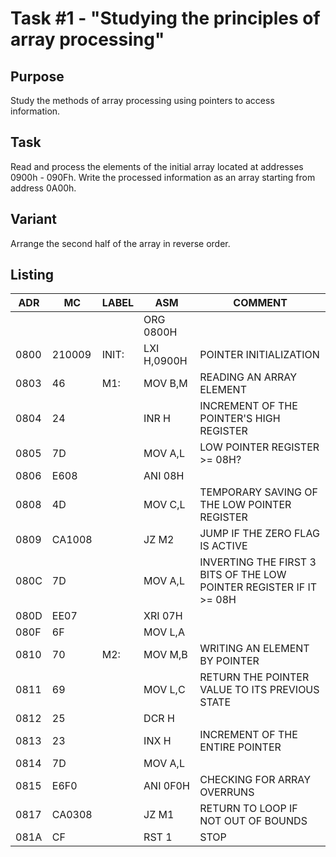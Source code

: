 # Task #1 - "Studying the principles of array processing"

## Purpose
Study the methods of array processing using pointers to access information.

## Task
Read and process the elements of the initial array located at addresses 0900h - 090Fh. Write the processed information as an array starting from address 0A00h.

## Variant
Arrange the second half of the array in reverse order.

## Listing
| ADR | MC | LABEL | ASM | COMMENT |
|------|----|-------|-------------|-|
|      |        |       | ORG 0800H   |  |
| 0800 | 210009 | INIT: | LXI H,0900H | POINTER INITIALIZATION |
| 0803 |     46 | M1:   | MOV B,M     | READING AN ARRAY ELEMENT |
| 0804 |     24 |       | INR H       | INCREMENT OF THE POINTER'S HIGH REGISTER |
| 0805 |     7D |       | MOV A,L     | LOW POINTER REGISTER >= 08H? |
| 0806 |   E608 |       | ANI 08H     |  |
| 0808 |     4D |       | MOV C,L     | TEMPORARY SAVING OF THE LOW POINTER REGISTER |
| 0809 | CA1008 |       | JZ M2       | JUMP IF THE ZERO FLAG IS ACTIVE |
| 080C |     7D |       | MOV A,L     | INVERTING THE FIRST 3 BITS OF THE LOW POINTER REGISTER IF IT >= 08H |
| 080D |   EE07 |       | XRI 07H     |  |
| 080F |     6F |       | MOV L,A     |  |
| 0810 |     70 | M2:   | MOV M,B     | WRITING AN ELEMENT BY POINTER |
| 0811 |     69 |       | MOV L,C     | RETURN THE POINTER VALUE TO ITS PREVIOUS STATE |
| 0812 |     25 |       | DCR H       |  |
| 0813 |     23 |       | INX H       | INCREMENT OF THE ENTIRE POINTER |
| 0814 |     7D |       | MOV A,L     |  |
| 0815 |   E6F0 |       | ANI 0F0H    | CHECKING FOR ARRAY OVERRUNS |
| 0817 | CA0308 |       | JZ M1       | RETURN TO LOOP IF NOT OUT OF BOUNDS |
| 081A |     CF |       | RST 1       | STOP |
